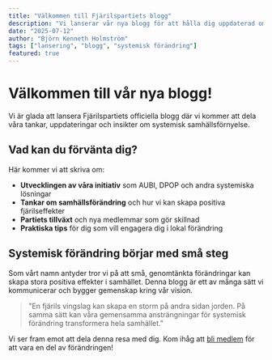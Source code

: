 ```yaml
---
title: "Välkommen till Fjärilspartiets blogg"
description: "Vi lanserar vår nya blogg för att hålla dig uppdaterad om vårt arbete med systemisk samhällsförnyelse och de senaste utvecklingarna inom partiet."
date: "2025-07-12"
author: "Björn Kenneth Holmström"
tags: ["lansering", "blogg", "systemisk förändring"]
featured: true
---
```


# Välkommen till vår nya blogg!

Vi är glada att lansera Fjärilspartiets officiella blogg där vi kommer att dela våra tankar, uppdateringar och insikter om systemisk samhällsförnyelse.

## Vad kan du förvänta dig?

Här kommer vi att skriva om:

- **Utvecklingen av våra initiativ** som AUBI, DPOP och andra systemiska lösningar
- **Tankar om samhällsförändring** och hur vi kan skapa positiva fjärilseffekter
- **Partiets tillväxt** och nya medlemmar som gör skillnad
- **Praktiska tips** för dig som vill engagera dig i lokal förändring

## Systemisk förändring börjar med små steg

Som vårt namn antyder tror vi på att små, genomtänkta förändringar kan skapa stora positiva effekter i samhället. Denna blogg är ett av många sätt vi kommunicerar och bygger gemenskap kring vår vision.

> "En fjärils vingslag kan skapa en storm på andra sidan jorden. På samma sätt kan våra gemensamma ansträngningar för systemisk förändring transformera hela samhället."

Vi ser fram emot att dela denna resa med dig. Kom ihåg att [bli medlem](/bli-medlem) för att vara en del av förändringen!

